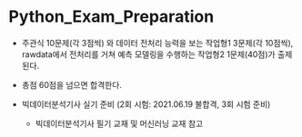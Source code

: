 # Python_Exam_Preparation

* 주관식 10문제(각 3점씩) 와 데이터 전처리 능력을 보는 작업형1 3문제(각 10점씩), rawdata에서 전처리를 거쳐 예측 모델링을 수행하는 작업형2 1문제(40점)가 출제된다.
* 총점 60점을 넘으면 합격한다.

* 빅데이터분석기사 실기 준비 (2회 시험: 2021.06.19 불합격, 3회 시험 준비)
  - 빅데이터분석기사 필기 교재 및 머신러닝 교재 참고
